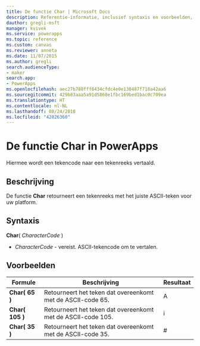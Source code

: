 ```yaml
---
title: De functie Char | Microsoft Docs
description: Referentie-informatie, inclusief syntaxis en voorbeelden, voor de functie Char in PowerApps
dauthor: gregli-msft
manager: kvivek
ms.service: powerapps
ms.topic: reference
ms.custom: canvas
ms.reviewer: anneta
ms.date: 11/07/2015
ms.author: gregli
search.audienceType:
- maker
search.app:
- PowerApps
ms.openlocfilehash: aec27b788fff8434cfdc4e0e130487f718a42aa6
ms.sourcegitcommit: 429b83aaa5a91d5868e1fbc169bed1bac0c709ea
ms.translationtype: HT
ms.contentlocale: nl-NL
ms.lasthandoff: 08/24/2018
ms.locfileid: "42826360"
---
```

# <a name="char-function-in-powerapps"></a>De functie Char in PowerApps
Hiermee wordt een tekencode naar een tekenreeks vertaald.

## <a name="description"></a>Beschrijving
De functie **Char** retourneert een tekenreeks met het juiste ASCII-teken voor uw platform.

## <a name="syntax"></a>Syntaxis
**Char**( *CharacterCode* )

* *CharacterCode* - vereist. ASCII-tekencode om te vertalen.

## <a name="examples"></a>Voorbeelden

| Formule | Beschrijving | Resultaat |
| --- | --- | --- |
| **Char( 65 )** |Retourneert het teken dat overeenkomt met de ASCII-code 65. |A |
| **Char( 105 )** |Retourneert het teken dat overeenkomt met de ASCII-code 105. |i |
| **Char( 35 )** |Retourneert het teken dat overeenkomt met de ASCII-code 35. |# |

